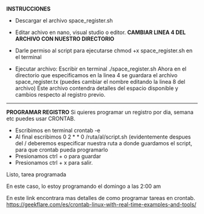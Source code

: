 **INSTRUCCIONES**

- Descargar el archivo space_register.sh
- Editar achivo en nano, visual studio o editor.
**CAMBIAR LINEA 4 DEL ARCHIVO CON NUESTRO DIRECTORIO**


- Darle permiso al script para ejecutarse
chmod +x space_register.sh en el terminal


- Ejecutar archivo:
Escribir en terminal ./space_register.sh
Ahora en el directorio que especificamos en la linea 4 se 
guardara el archivo space_register.tx (puedes cambiar el nombre
editando la linea 8 del archivo)
Este archivo contendra detalles del espacio disponible y cambios
respecto al registro previo.



---
**PROGRAMAR REGISTRO**
Si quieres programar un registro por dia, semana etc puedes usar CRONTAB.

- Escribimos en terminal crontab -e
- Al final escribimos 0 2 * * 0 /ruta/al/script.sh (evidentemente despues del / deberemos especificar nuestra ruta a donde guardamos el script, para que crontab pueda programarlo
- Presionamos ctrl + o para guardar
- Presionamos ctrl + x para salir.

Listo, tarea programada

En este caso, lo estoy programando el domingo a las 2:00 am

En este link encontrara mas detalles de como programar tareas en crontab. https://geekflare.com/es/crontab-linux-with-real-time-examples-and-tools/

